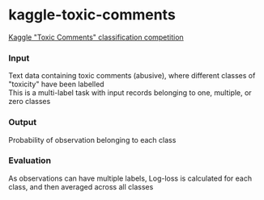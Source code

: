 # kaggle-toxic-comments
[Kaggle "Toxic Comments" classification competition](https://www.kaggle.com/c/jigsaw-toxic-comment-classification-challenge)



### Input  
Text data containing toxic comments (abusive), where different classes of "toxicity" have been labelled<br>
This is a multi-label task with input records belonging to one, multiple, or zero classes

### Output  
Probability of observation belonging to each class

### Evaluation
As observations can have multiple labels, Log-loss is calculated for each class, and then averaged across all classes
